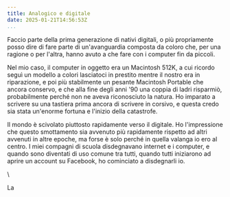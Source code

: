 ```yaml
---
title: Analogico e digitale
date: 2025-01-21T14:56:53Z
...
```


Faccio parte della prima generazione di nativi digitali, o più propriamente posso dire di fare parte di un'avanguardia composta da coloro che, per una ragione o per l'altra, hanno avuto a che fare con i computer fin da piccoli.

Nel mio caso, il computer in oggetto era un Macintosh 512K, a cui ricordo seguì un modello a colori lasciatoci in prestito mentre il nostro era in riparazione, e poi più stabilmente un pesante Macintosh Portable che ancora conservo, e che alla fine degli anni '90 una coppia di ladri risparmiò, probabilmente perché non ne aveva riconosciuto la natura.  Ho imparato a scrivere su una tastiera prima ancora di scrivere in corsivo, e questa credo sia stata un'enorme fortuna e l'inizio della catastrofe.

Il mondo è scivolato piuttosto rapidamente verso il digitale.  Ho l'impressione che questo smottamento sia avvenuto più rapidamente rispetto ad altri avvenuti in altre epoche, ma forse è solo perché in quella valanga io ero al centro.  I miei compagni di scuola disdegnavano internet e i computer, e quando sono diventati di uso comune tra tutti, quando tutti iniziarono ad aprire un account su Facebook, ho cominciato a disdegnarli io.

\ 

La 